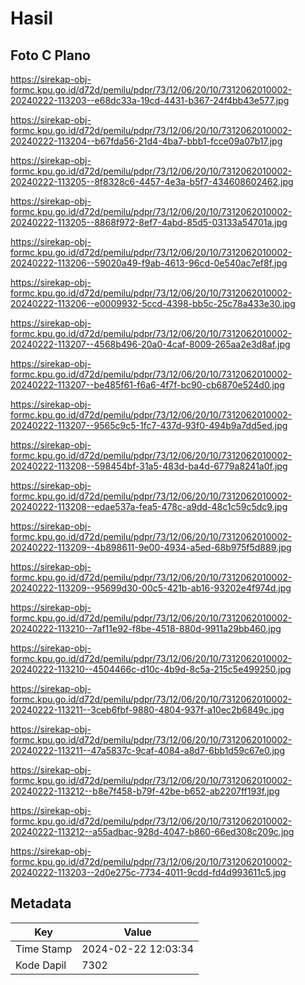 # Hasil

## Foto C Plano

https://sirekap-obj-formc.kpu.go.id/d72d/pemilu/pdpr/73/12/06/20/10/7312062010002-20240222-113203--e68dc33a-19cd-4431-b367-24f4bb43e577.jpg

https://sirekap-obj-formc.kpu.go.id/d72d/pemilu/pdpr/73/12/06/20/10/7312062010002-20240222-113204--b67fda56-21d4-4ba7-bbb1-fcce09a07b17.jpg

https://sirekap-obj-formc.kpu.go.id/d72d/pemilu/pdpr/73/12/06/20/10/7312062010002-20240222-113205--8f8328c6-4457-4e3a-b5f7-434608602462.jpg

https://sirekap-obj-formc.kpu.go.id/d72d/pemilu/pdpr/73/12/06/20/10/7312062010002-20240222-113205--8868f972-8ef7-4abd-85d5-03133a54701a.jpg

https://sirekap-obj-formc.kpu.go.id/d72d/pemilu/pdpr/73/12/06/20/10/7312062010002-20240222-113206--59020a49-f9ab-4613-96cd-0e540ac7ef8f.jpg

https://sirekap-obj-formc.kpu.go.id/d72d/pemilu/pdpr/73/12/06/20/10/7312062010002-20240222-113206--e0009932-5ccd-4398-bb5c-25c78a433e30.jpg

https://sirekap-obj-formc.kpu.go.id/d72d/pemilu/pdpr/73/12/06/20/10/7312062010002-20240222-113207--4568b496-20a0-4caf-8009-265aa2e3d8af.jpg

https://sirekap-obj-formc.kpu.go.id/d72d/pemilu/pdpr/73/12/06/20/10/7312062010002-20240222-113207--be485f61-f6a6-4f7f-bc90-cb6870e524d0.jpg

https://sirekap-obj-formc.kpu.go.id/d72d/pemilu/pdpr/73/12/06/20/10/7312062010002-20240222-113207--9565c9c5-1fc7-437d-93f0-494b9a7dd5ed.jpg

https://sirekap-obj-formc.kpu.go.id/d72d/pemilu/pdpr/73/12/06/20/10/7312062010002-20240222-113208--598454bf-31a5-483d-ba4d-6779a8241a0f.jpg

https://sirekap-obj-formc.kpu.go.id/d72d/pemilu/pdpr/73/12/06/20/10/7312062010002-20240222-113208--edae537a-fea5-478c-a9dd-48c1c59c5dc9.jpg

https://sirekap-obj-formc.kpu.go.id/d72d/pemilu/pdpr/73/12/06/20/10/7312062010002-20240222-113209--4b898611-9e00-4934-a5ed-68b975f5d889.jpg

https://sirekap-obj-formc.kpu.go.id/d72d/pemilu/pdpr/73/12/06/20/10/7312062010002-20240222-113209--95699d30-00c5-421b-ab16-93202e4f974d.jpg

https://sirekap-obj-formc.kpu.go.id/d72d/pemilu/pdpr/73/12/06/20/10/7312062010002-20240222-113210--7af11e92-f8be-4518-880d-9911a29bb460.jpg

https://sirekap-obj-formc.kpu.go.id/d72d/pemilu/pdpr/73/12/06/20/10/7312062010002-20240222-113210--4504466c-d10c-4b9d-8c5a-215c5e499250.jpg

https://sirekap-obj-formc.kpu.go.id/d72d/pemilu/pdpr/73/12/06/20/10/7312062010002-20240222-113211--3ceb6fbf-9880-4804-937f-a10ec2b6849c.jpg

https://sirekap-obj-formc.kpu.go.id/d72d/pemilu/pdpr/73/12/06/20/10/7312062010002-20240222-113211--47a5837c-9caf-4084-a8d7-6bb1d59c67e0.jpg

https://sirekap-obj-formc.kpu.go.id/d72d/pemilu/pdpr/73/12/06/20/10/7312062010002-20240222-113212--b8e7f458-b79f-42be-b652-ab2207ff193f.jpg

https://sirekap-obj-formc.kpu.go.id/d72d/pemilu/pdpr/73/12/06/20/10/7312062010002-20240222-113212--a55adbac-928d-4047-b860-66ed308c209c.jpg

https://sirekap-obj-formc.kpu.go.id/d72d/pemilu/pdpr/73/12/06/20/10/7312062010002-20240222-113203--2d0e275c-7734-4011-9cdd-fd4d993611c5.jpg


## Metadata

| Key        | Value               |
| ---------- | ------------------- |
| Time Stamp | 2024-02-22 12:03:34 |
| Kode Dapil | 7302                |



